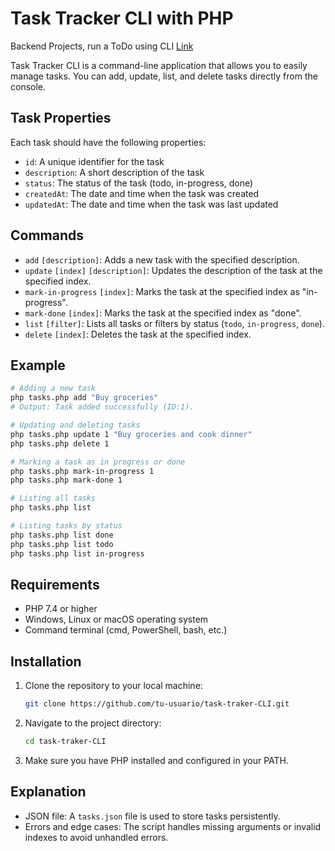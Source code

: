 # Task Tracker CLI with PHP

Backend Projects, run a ToDo using CLI [Link](https://roadmap.sh/projects/task-tracker)

Task Tracker CLI is a command-line application that allows you to easily manage tasks. You can add, update, list, and delete tasks directly from the console.

## Task Properties
Each task should have the following properties:
- `id`: A unique identifier for the task
- `description`: A short description of the task
- `status`: The status of the task (todo, in-progress, done)
- `createdAt`: The date and time when the task was created
- `updatedAt`: The date and time when the task was last updated

## Commands
- `add` `[description]`: Adds a new task with the specified description.
- `update` `[index]` `[description]`: Updates the description of the task at the specified index.
- `mark-in-progress` `[index]`: Marks the task at the specified index as "in-progress".
- `mark-done` `[index]`: Marks the task at the specified index as "done".
- `list` `[filter]`: Lists all tasks or filters by status (`todo`, `in-progress`, `done`).
- `delete` `[index]`: Deletes the task at the specified index.


## Example
```sh
# Adding a new task
php tasks.php add "Buy groceries"
# Output: Task added successfully (ID:1).

# Updating and deleting tasks
php tasks.php update 1 "Buy groceries and cook dinner"
php tasks.php delete 1

# Marking a task as in progress or done
php tasks.php mark-in-progress 1
php tasks.php mark-done 1

# Listing all tasks
php tasks.php list

# Listing tasks by status
php tasks.php list done
php tasks.php list todo
php tasks.php list in-progress
```
## Requirements

- PHP 7.4 or higher 
- Windows, Linux or macOS operating system 
- Command terminal (cmd, PowerShell, bash, etc.)

## Installation

1. Clone the repository to your local machine:
    ```sh
    git clone https://github.com/tu-usuario/task-traker-CLI.git
    ```

2. Navigate to the project directory:
    ```sh
    cd task-traker-CLI
    ```

3. Make sure you have PHP installed and configured in your PATH.

## Explanation
- JSON file: A `tasks.json` file is used to store tasks persistently.
- Errors and edge cases: The script handles missing arguments or invalid indexes to avoid unhandled errors.
